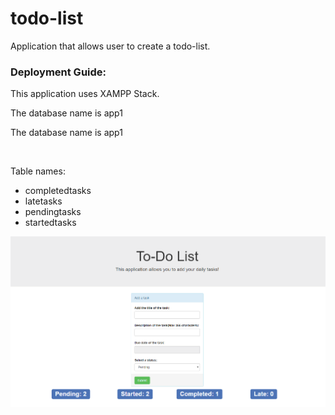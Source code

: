# todo-list
Application that allows user to create a todo-list.
<br/>
<h3>Deployment Guide:</h3>
<p>This application uses XAMPP Stack.</p>
<p>The database name is app1</p>
<p style="">The database name is app1</p>
<br/>
<p style="">Table names:</p>
<ul>
  <li>completedtasks</li>
  <li>latetasks</li>
  <li>pendingtasks</li>
  <li>startedtasks</li>
</ul>
<img src="img/todo.png" alt="Failed to load image."/>